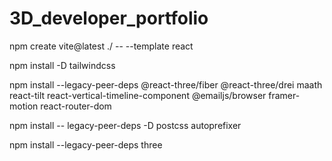 # 3D_developer_portfolio
npm create vite@latest ./ -- --template react

npm install -D tailwindcss

npm install --legacy-peer-deps @react-three/fiber @react-three/drei maath react-tilt react-vertical-timeline-component @emailjs/browser framer-motion react-router-dom 

npm install -- legacy-peer-deps -D postcss autoprefixer                                                                                                                

npm install --legacy-peer-deps three

